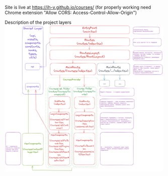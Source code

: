 Site is live at https://ih-v.github.io/courses/
(for properly working need Chrome extension "Allow CORS: Access-Control-Allow-Origin")

Description of the project layers
![Alt text](src/assets/courses-layers.png)

